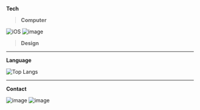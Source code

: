 
**Tech**

> **Computer**
> 
  ![iOS](https://img.shields.io/badge/iOS-000000?style=for-the-badge&logo=ios&logoColor=white)
  ![image](https://img.shields.io/badge/Swift-FA7343?style=for-the-badge&logo=swift&logoColor=white)

> **Design**
> 
  

---

**Language**

![Top Langs](https://github-readme-stats.vercel.app/api/top-langs/?username=ljining&layout=compact)


---

**Contact**

![image](https://img.shields.io/badge/Gmail-D14836?style=for-the-badge&logo=gmail&logoColor=white)
![image](https://img.shields.io/badge/Instagram-E4405F?style=for-the-badge&logo=instagram&logoColor=white)
